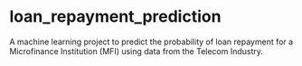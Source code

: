 # loan_repayment_prediction
A machine learning project to predict the probability of loan repayment for a Microfinance Institution (MFI) using data from the Telecom Industry.

